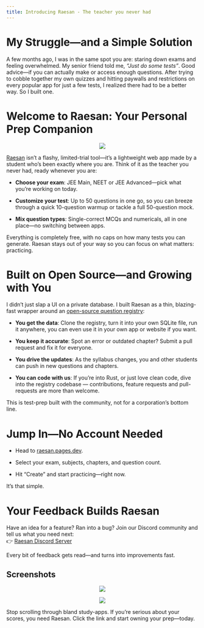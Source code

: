 ```yaml
---
title: Introducing Raesan - The teacher you never had
---
```


# My Struggle—and a Simple Solution

A few months ago, I was in the same spot you are: staring down exams and feeling overwhelmed. My senior friend told me, _“Just do some tests”_. Good advice—if you can actually make or access enough questions. After trying to cobble together my own quizzes and hitting paywalls and restrictions on every popular app for just a few tests, I realized there had to be a better way. So I built one.

# Welcome to Raesan: Your Personal Prep Companion

<p align="center"><img  src="static/6-5-2025_introducing-raesan_1.png"></p>

[Raesan](https://raesan.pages.dev/) isn’t a flashy, limited-trial tool—it’s a lightweight web app made by a student who’s been exactly where you are. Think of it as the teacher you never had, ready whenever you are:

- **Choose your exam**: JEE Main, NEET or JEE Advanced—pick what you’re working on today.

- **Customize your test**: Up to 50 questions in one go, so you can breeze through a quick 10-question warmup or tackle a full 50-question mock.

- **Mix question types**: Single-correct MCQs and numericals, all in one place—no switching between apps.

Everything is completely free, with no caps on how many tests you can generate. Raesan stays out of your way so you can focus on what matters: practicing.

# Built on Open Source—and Growing with You

I didn’t just slap a UI on a private database. I built Raesan as a thin, blazing-fast wrapper around an [open-source question registry](https://github.com/raesan-project/registry):

- **You get the data**: Clone the registry, turn it into your own SQLite file, run it anywhere, you can even use it in your own app or website if you want.

- **You keep it accurate**: Spot an error or outdated chapter? Submit a pull request and fix it for everyone.

- **You drive the updates**: As the syllabus changes, you and other students can push in new questions and chapters.

- **You can code with us**: If you’re into Rust, or just love clean code, dive into the registry codebase — contributions, feature requests and pull-requests are more than welcome.

This is test-prep built with the community, not for a corporation’s bottom line.

# Jump In—No Account Needed

- Head to [raesan.pages.dev](https://raesan.pages.dev/).

- Select your exam, subjects, chapters, and question count.

- Hit “Create” and start practicing—right now.

It’s that simple.

# Your Feedback Builds Raesan

Have an idea for a feature? Ran into a bug? Join our Discord community and tell us what you need next:<br/>
👉 [Raesan Discord Server](discord.gg/U5DZjQ37bK)

Every bit of feedback gets read—and turns into improvements fast.

## Screenshots

<p align="center"><img  src="static/6-5-2025_introducing-raesan_2.png"></p>
<p align="center"><img  src="static/6-5-2025_introducing-raesan_3.png"></p>

Stop scrolling through bland study-apps. If you’re serious about your scores, you need Raesan. Click the link and start owning your prep—today.
